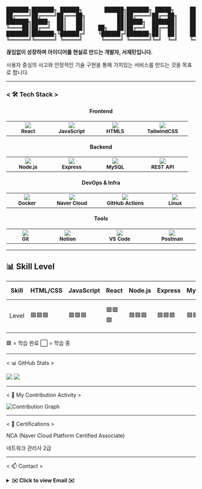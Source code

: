<div align="center">
<pre>
███████╗███████╗ ██████╗       ██████╗███████╗ █████╗     ███╗   ███╗██╗███╗   ██╗
██╔════╝██╔════╝██╔═══██╗          ██║██╔════╝██╔══██╗    ████╗ ████║██║████╗  ██║
███████╗█████╗  ██║   ██║          ██║█████╗  ███████║    ██╔████╔██║██║██╔██╗ ██║
╚════██║██╔══╝  ██║   ██║    ██╗   ██║██╔══╝  ██╔══██║    ██║╚██╔╝██║██║██║╚██╗██║
███████║███████╗╚██████╔╝    ╚██████╔╝███████╗██║  ██║    ██║ ╚═╝ ██║██║██║ ╚████║
╚══════╝╚══════╝ ╚═════╝      ╚═════╝ ╚══════╝╚═╝  ╚═╝    ╚═╝     ╚═╝╚═╝╚═╝  ╚═══╝
</pre>
</div>

<p>
  <strong>끊임없이 성장하며 아이디어를 현실로 만드는 개발자, 서재민입니다.</strong>
</p>
<p>
  사용자 중심의 사고와 안정적인 기술 구현을 통해 가치있는 서비스를 만드는 것을 목표로 합니다.
</p>

<hr>

### **< 🛠️ Tech Stack >**

<!-- Frontend -->
<h4 align="center">Frontend</h4>
<table>
  <tr>
    <td align="center" width="100px">
      <img src="https://img.shields.io/badge/React-61DAFB?style=for-the-badge&logo=react&logoColor=black" /><br/>
      <sub><b>React</b></sub>
    </td>
    <td align="center" width="100px">
      <img src="https://img.shields.io/badge/JavaScript-F7DF1E?style=for-the-badge&logo=javascript&logoColor=black" /><br/>
      <sub><b>JavaScript</b></sub>
    </td>
    <td align="center" width="100px">
      <img src="https://img.shields.io/badge/HTML5-E34F26?style=for-the-badge&logo=html5&logoColor=white" /><br/>
      <sub><b>HTML5</b></sub>
    </td>
    <td align="center" width="120px">
      <img src="https://img.shields.io/badge/TailwindCSS-38B2AC?style=for-the-badge&logo=tailwind-css&logoColor=white" /><br/>
      <sub><b>TailwindCSS</b></sub>
    </td>
  </tr>
</table>

<!-- Backend -->
<h4 align="center">Backend</h4>
<table>
  <tr>
    <td align="center" width="100px">
      <img src="https://img.shields.io/badge/Node.js-339933?style=for-the-badge&logo=node.js&logoColor=white" /><br/>
      <sub><b>Node.js</b></sub>
    </td>
    <td align="center" width="100px">
      <img src="https://img.shields.io/badge/Express-000000?style=for-the-badge&logo=express&logoColor=white" /><br/>
      <sub><b>Express</b></sub>
    </td>
    <td align="center" width="100px">
      <img src="https://img.shields.io/badge/MySQL-4479A1?style=for-the-badge&logo=mysql&logoColor=white" /><br/>
      <sub><b>MySQL</b></sub>
    </td>
    <td align="center" width="120px">
      <img src="https://img.shields.io/badge/REST%20API-005571?style=for-the-badge&logo=swagger&logoColor=white" /><br/>
      <sub><b>REST API</b></sub>
    </td>
  </tr>
</table>

<!-- DevOps & Infra -->
<h4 align="center">DevOps & Infra</h4>
<table>
  <tr>
    <td align="center" width="100px">
      <img src="https://img.shields.io/badge/Docker-2496ED?style=for-the-badge&logo=docker&logoColor=white" /><br/>
      <sub><b>Docker</b></sub>
    </td>
    <td align="center" width="120px">
      <img src="https://img.shields.io/badge/Naver_Cloud-03C75A?style=for-the-badge&logo=naver&logoColor=white" /><br/>
      <sub><b>Naver Cloud</b></sub>
    </td>
    <td align="center" width="150px">
      <img src="https://img.shields.io/badge/GitHub_Actions-2088FF?style=for-the-badge&logo=githubactions&logoColor=white" /><br/>
      <sub><b>GitHub Actions</b></sub>
    </td>
    <td align="center" width="100px">
      <img src="https://img.shields.io/badge/Linux-FCC624?style=for-the-badge&logo=linux&logoColor=black" /><br/>
      <sub><b>Linux</b></sub>
    </td>
  </tr>
</table>

<!-- Tools -->
<h4 align="center">Tools</h4>
<table>
  <tr>
    <td align="center" width="100px">
      <img src="https://img.shields.io/badge/Git-F05032?style=for-the-badge&logo=git&logoColor=white" /><br/>
      <sub><b>Git</b></sub>
    </td>
    <td align="center" width="120px">
      <img src="https://img.shields.io/badge/Notion-000000?style=for-the-badge&logo=notion&logoColor=white" /><br/>
      <sub><b>Notion</b></sub>
    </td>
    <td align="center" width="160px">
      <img src="https://img.shields.io/badge/VS%20Code-007ACC?style=for-the-badge&logo=visual-studio-code&logoColor=white" /><br/>
      <sub><b>VS Code</b></sub>
    </td>
    <td align="center" width="120px">
      <img src="https://img.shields.io/badge/Postman-FF6C37?style=for-the-badge&logo=postman&logoColor=white" /><br/>
      <sub><b>Postman</b></sub>
    </td>
  </tr>
</table>

<hr>

## 📊 Skill Level

| Skill       | HTML/CSS | JavaScript | React | Node.js | Express | MySQL | Docker | Naver Cloud | Git | Postman |
|-------------|----------|------------|-------|---------|---------|-------|--------|-------------|-----|---------|
| Level       | 🟩🟩🟩 | 🟩🟩🟩 | 🟩🟩🟩 | 🟩🟩🟩 | 🟩🟩🟩 | 🟩🟩🟩 | 🟩🟩🟩 | 🟩🟩⬜ | 🟩🟩🟩 | 🟩🟩🟩 |

🟩 = 학습 완료 ⬜ = 학습 중

<hr>

< 📊 GitHub Stats >
<P>
<img src="https://github-readme-stats.vercel.app/api?username=library-min&show_icons=true&theme=tokyonight&hide_border=true&count_private=true" />
<img src="https://github-readme-stats.vercel.app/api/top-langs/?username=library-min&layout=compact&theme=tokyonight&hide_border=true&langs_count=8" />
</p>
<hr>
< 🌿 My Contribution Activity >
<P>
<img src="https://ghchart.rshah.org/2962FF/library-min" alt="Contribution Graph" />
</p>
<hr>
< 📜 Certifications >
<div>

NCA (Naver Cloud Platform Certified Associate)

네트워크 관리사 2급
<hr>
</div>

< 📫 Contact >
<details>
  <summary><strong>✉️ Click to view Email ✉️</strong></summary>
  <br/>
  ⇨ library_mini@outlook.com ⇦
</details>
